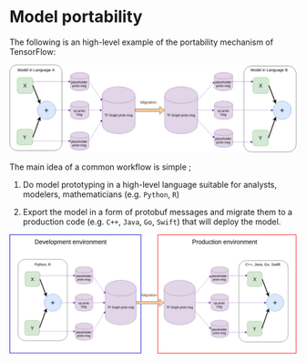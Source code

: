 # Model portability

The following is an high-level example of the portability mechanism of TensorFlow:

![graph](model_portability_lanuages.png)

The main idea of a common workflow is simple ;

  1. Do model prototyping in a high-level
language suitable for analysts, modelers, mathematicians (e.g. `Python`, `R`) 

  2. Export the model in a form of protobuf messages and migrate them to a production code (e.g. `C++`, `Java`, `Go`, `Swift`) that will deploy the model.

![graph](model_portability_environments.png)